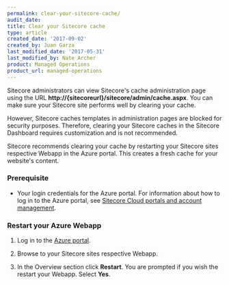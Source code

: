 ```yaml
---
permalink: clear-your-sitecore-cache/
audit_date:
title: Clear your Sitecore cache
type: article
created_date: '2017-09-02'
created_by: Juan Garza
last_modified_date: '2017-05-31'
last_modified_by: Nate Archer
product: Managed Operations
product_url: managed-operations
---
```


Sitecore administrators can view Sitecore's cache administration page using the URL **http://{sitecoreurl}/sitecore/admin/cache.aspx**. You can make sure your Sitecore site performs well by clearing your cache.

However, Sitecore caches templates in administration pages are blocked for security purposes. Therefore, clearing your Sitecore caches in the Sitecore Dashboard requires customization and is not recommended.

Sitecore recommends clearing your cache by restarting your Sitecore sites respective Webapp in the Azure portal. This creates a fresh cache for your website's content.

### Prerequisite

- Your login credentials for the Azure portal. For information about how to log in to the Azure portal, see [Sitecore Cloud portals and account management](/how-to/sitecore-cloud-portals-and-account-management/).

### Restart your Azure Webapp

1. Log in to the [Azure portal](https://portal.azure.com/).

2. Browse to your Sitecore sites respective Webapp.

3. In the Overview section click **Restart**. You are prompted if you wish the restart your Webapp. Select **Yes**.
